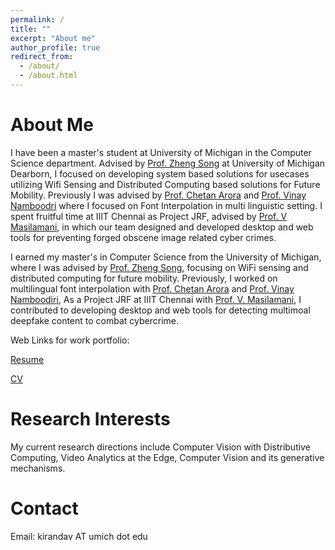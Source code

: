 ```yaml
---
permalink: /
title: ""
excerpt: "About me"
author_profile: true
redirect_from: 
  - /about/
  - /about.html
---
```


About Me
======

I have been a  master's student at University of Michigan in the Computer Science department. Advised by [Prof. Zheng Song](https://umdearborn.edu/people-um-dearborn/zheng-song) at University of Michigan Dearborn, I focused on developing system based solutions for usecases utilizing Wifi Sensing and Distributed Computing based solutions for Future Mobility. Previously I was advised by [Prof. Chetan Arora](https://www.cse.iitd.ac.in/~chetan/) and [Prof. Vinay Namboodri](https://vinaypn.github.io) where I focused on Font Interpolation in multi linguistic setting.
I spent fruitful time at IIIT Chennai as Project JRF, advised by [Prof. V Masilamani](https://www.iiitdm.ac.in/people/faculty/masila@iiitdm.ac.in), in which our team designed and developed desktop and web tools for preventing forged obscene image related cyber crimes. 

I earned my master's in Computer Science from the University of Michigan, where I was advised by [Prof. Zheng Song](https://umdearborn.edu/people-um-dearborn/zheng-song), focusing on WiFi sensing and distributed computing for future mobility. Previously, I worked on multilingual font interpolation with [Prof. Chetan Arora](https://www.cse.iitd.ac.in/~chetan/) and [Prof. Vinay Namboodiri](https://vinaypn.github.io),  As a Project JRF at IIIT Chennai with [Prof. V. Masilamani](https://www.iiitdm.ac.in/people/faculty/masila@iiitdm.ac.in), I contributed to developing desktop and web tools for detecting multimoal deepfake content to combat cybercrime.

Web Links for work portfolio:

[Resume](https://drive.google.com/file/d/1S4DCs-e5daRELRfqEjJPbFkjNlEhRwex/view?usp=share_link)

[CV](https://drive.google.com/file/d/1CfEzSRm9qq0q56GY-pWFhLHzBt1oCyKK/view?usp=share_link)


Research Interests
=================

My current research directions include Computer Vision with Distributive Computing, Video Analytics at the Edge, Computer Vision and its generative mechanisms.



Contact 
========

Email: kirandav AT umich dot edu
